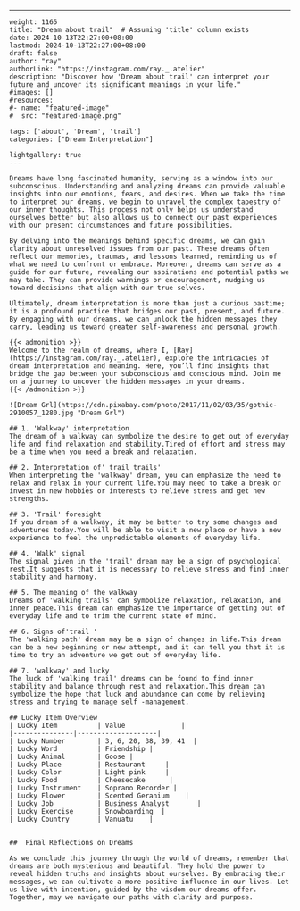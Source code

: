 ---
    weight: 1165
    title: "Dream about trail"  # Assuming 'title' column exists
    date: 2024-10-13T22:27:00+08:00
    lastmod: 2024-10-13T22:27:00+08:00
    draft: false
    author: "ray"
    authorLink: "https://instagram.com/ray._.atelier"
    description: "Discover how 'Dream about trail' can interpret your future and uncover its significant meanings in your life."
    #images: []
    #resources:
    #- name: "featured-image"
    #  src: "featured-image.png"
    
    tags: ['about', 'Dream', 'trail']
    categories: ["Dream Interpretation"]
    
    lightgallery: true
    ---
    
    Dreams have long fascinated humanity, serving as a window into our subconscious. Understanding and analyzing dreams can provide valuable insights into our emotions, fears, and desires. When we take the time to interpret our dreams, we begin to unravel the complex tapestry of our inner thoughts. This process not only helps us understand ourselves better but also allows us to connect our past experiences with our present circumstances and future possibilities.
    
    By delving into the meanings behind specific dreams, we can gain clarity about unresolved issues from our past. These dreams often reflect our memories, traumas, and lessons learned, reminding us of what we need to confront or embrace. Moreover, dreams can serve as a guide for our future, revealing our aspirations and potential paths we may take. They can provide warnings or encouragement, nudging us toward decisions that align with our true selves.
    
    Ultimately, dream interpretation is more than just a curious pastime; it is a profound practice that bridges our past, present, and future. By engaging with our dreams, we can unlock the hidden messages they carry, leading us toward greater self-awareness and personal growth.
    
    {{< admonition >}}
    Welcome to the realm of dreams, where I, [Ray](https://instagram.com/ray._.atelier), explore the intricacies of dream interpretation and meaning. Here, you’ll find insights that bridge the gap between your subconscious and conscious mind. Join me on a journey to uncover the hidden messages in your dreams.
    {{< /admonition >}}
    
    ![Dream Grl](https://cdn.pixabay.com/photo/2017/11/02/03/35/gothic-2910057_1280.jpg "Dream Grl")
    
    ## 1. 'Walkway' interpretation
    The dream of a walkway can symbolize the desire to get out of everyday life and find relaxation and stability.Tired of effort and stress may be a time when you need a break and relaxation.
    
    ## 2. Interpretation of' trail trails'
    When interpreting the 'walkway' dream, you can emphasize the need to relax and relax in your current life.You may need to take a break or invest in new hobbies or interests to relieve stress and get new strengths.
    
    ## 3. 'Trail' foresight
    If you dream of a walkway, it may be better to try some changes and adventures today.You will be able to visit a new place or have a new experience to feel the unpredictable elements of everyday life.
    
    ## 4. 'Walk' signal
    The signal given in the 'trail' dream may be a sign of psychological rest.It suggests that it is necessary to relieve stress and find inner stability and harmony.
    
    ## 5. The meaning of the walkway
    Dreams of 'walking trails' can symbolize relaxation, relaxation, and inner peace.This dream can emphasize the importance of getting out of everyday life and to trim the current state of mind.
    
    ## 6. Signs of'trail '
    The 'walking path' dream may be a sign of changes in life.This dream can be a new beginning or new attempt, and it can tell you that it is time to try an adventure we get out of everyday life.
    
    ## 7. 'walkway' and lucky
    The luck of 'walking trail' dreams can be found to find inner stability and balance through rest and relaxation.This dream can symbolize the hope that luck and abundance can come by relieving stress and trying to manage self -management.
    
    ## Lucky Item Overview
    | Lucky Item          | Value              |
    |---------------|--------------------|
    | Lucky Number        | 3, 6, 20, 38, 39, 41  |
    | Lucky Word          | Friendship |
    | Lucky Animal        | Goose |
    | Lucky Place         | Restaurant     |
    | Lucky Color         | Light pink     |
    | Lucky Food          | Cheesecake      |
    | Lucky Instrument    | Soprano Recorder |
    | Lucky Flower        | Scented Geranium    |
    | Lucky Job           | Business Analyst       |
    | Lucky Exercise      | Snowboarding  |
    | Lucky Country       | Vanuatu    |
    
    
    ##  Final Reflections on Dreams
    
    As we conclude this journey through the world of dreams, remember that dreams are both mysterious and beautiful. They hold the power to reveal hidden truths and insights about ourselves. By embracing their messages, we can cultivate a more positive influence in our lives. Let us live with intention, guided by the wisdom our dreams offer. Together, may we navigate our paths with clarity and purpose.
    
